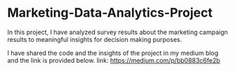 # Marketing-Data-Analytics-Project

In this project, I have analyzed survey results about the marketing campaign results to meaningful insights for decision making purposes.

I have shared the code and the insights of the project in my medium blog and the link is provided below. link:
https://medium.com/p/bb0883c6fe2b
